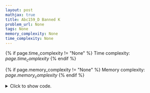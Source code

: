 ```yaml
---
layout: post
mathjax: true
title: Abc159_D Banned K
problem_url: None
tags: None
memory_complexity: None
time_complexity: None
---
```




{% if page.time_complexity != "None" %}
Time complexity: ${{ page.time_complexity }}$
{% endif %}

{% if page.memory_complexity != "None" %}
Memory complexity: ${{ page.memory_complexity }}$
{% endif %}

<details>
<summary>
<p style="display:inline">Click to show code.</p>
</summary>
```cpp
{% raw %}
using namespace std;
using ll = long long;
using ii = pair<int, int>;
using vi = vector<int>;
template <typename InputIterator,
          typename T = typename iterator_traits<InputIterator>::value_type>
void read_n(InputIterator it, int n)
{
    copy_n(istream_iterator<T>(cin), n, it);
}
template <typename InputIterator,
          typename T = typename iterator_traits<InputIterator>::value_type>
void write(InputIterator first, InputIterator last, const char *delim = "\n")
{
    copy(first, last, ostream_iterator<T>(cout, delim));
}
int const NMAX = 2e5 + 11;
int main(void)
{
    ios::sync_with_stdio(false), cin.tie(NULL);
    int n;
    cin >> n;
    vi a(n), freq(NMAX, 0);
    read_n(a.begin(), n);
    for (auto ai : a)
        freq[ai]++;
    set<int> uniq(a.begin(), a.end());
    ll ans = 0;
    for (auto x : uniq)
        ans += (ll(freq[x]) * (ll(freq[x]) - 1)) / 2;
    for (auto kai : a)
        cout << ans - freq[kai] + 1 << endl;
    return 0;
}

{% endraw %}
```
</details>

